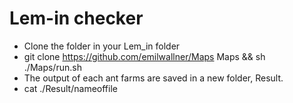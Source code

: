 # Lem-in checker
* Clone the folder in your Lem_in folder
* git clone https://github.com/emilwallner/Maps Maps && sh ./Maps/run.sh
* The output of each ant farms are saved in a new folder, Result.
* cat ./Result/nameoffile
